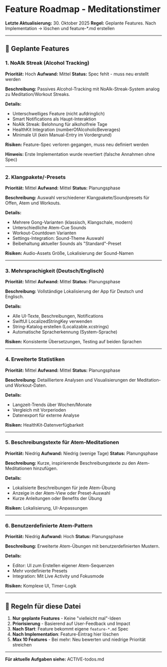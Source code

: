 # Feature Roadmap - Meditationstimer

**Letzte Aktualisierung:** 30. Oktober 2025
**Regel:** Geplante Features. Nach Implementation → löschen und feature-*.md erstellen

---

## 🚀 Geplante Features

### 1. NoAlk Streak (Alcohol Tracking)
**Priorität:** Hoch
**Aufwand:** Mittel
**Status:** Spec fehlt - muss neu erstellt werden

**Beschreibung:**
Passives Alcohol-Tracking mit NoAlk-Streak-System analog zu Meditation/Workout Streaks.

**Details:**
- Unterschwelliges Feature (nicht aufdringlich)
- Smart Notifications als Haupt-Interaktion
- NoAlk Streak: Belohnung für alkoholfreie Tage
- HealthKit Integration (numberOfAlcoholicBeverages)
- Minimale UI (kein Manual-Entry im Vordergrund)

**Risiken:** Feature-Spec verloren gegangen, muss neu definiert werden

**Hinweis:** Erste Implementation wurde revertiert (falsche Annahmen ohne Spec)

---

### 2. Klangpakete/-Presets
**Priorität:** Mittel
**Aufwand:** Mittel
**Status:** Planungsphase

**Beschreibung:**
Auswahl verschiedener Klangpakete/Soundpresets für Offen, Atem und Workouts.

**Details:**
- Mehrere Gong-Varianten (klassisch, Klangschale, modern)
- Unterschiedliche Atem-Cue Sounds
- Workout-Countdown Varianten
- Settings-Integration: Sound-Theme Auswahl
- Beibehaltung aktueller Sounds als "Standard"-Preset

**Risiken:** Audio-Assets Größe, Lokalisierung der Sound-Namen

---

### 3. Mehrsprachigkeit (Deutsch/Englisch)
**Priorität:** Mittel
**Aufwand:** Mittel
**Status:** Planungsphase

**Beschreibung:**
Vollständige Lokalisierung der App für Deutsch und Englisch.

**Details:**
- Alle UI-Texte, Beschreibungen, Notifications
- SwiftUI LocalizedStringKey verwenden
- String-Katalog erstellen (Localizable.xcstrings)
- Automatische Spracherkennung (System-Sprache)

**Risiken:** Konsistente Übersetzungen, Testing auf beiden Sprachen

---

### 4. Erweiterte Statistiken
**Priorität:** Mittel
**Aufwand:** Mittel
**Status:** Planungsphase

**Beschreibung:**
Detailliertere Analysen und Visualisierungen der Meditation- und Workout-Daten.

**Details:**
- Langzeit-Trends über Wochen/Monate
- Vergleich mit Vorperioden
- Datenexport für externe Analyse

**Risiken:** HealthKit-Datenverfügbarkeit

---

### 5. Beschreibungstexte für Atem-Meditationen
**Priorität:** Niedrig
**Aufwand:** Niedrig (wenige Tage)
**Status:** Planungsphase

**Beschreibung:**
Kurze, inspirierende Beschreibungstexte zu den Atem-Meditationen hinzufügen.

**Details:**
- Lokalisierte Beschreibungen für jede Atem-Übung
- Anzeige in der Atem-View oder Preset-Auswahl
- Kurze Anleitungen oder Benefits der Übung

**Risiken:** Lokalisierung, UI-Anpassungen

---

### 6. Benutzerdefinierte Atem-Pattern
**Priorität:** Niedrig
**Aufwand:** Hoch
**Status:** Planungsphase

**Beschreibung:**
Erweiterte Atem-Übungen mit benutzerdefinierten Mustern.

**Details:**
- Editor: UI zum Erstellen eigener Atem-Sequenzen
- Mehr vordefinierte Presets
- Integration: Mit Live Activity und Fokusmode

**Risiken:** Komplexe UI, Timer-Logik

---

## 📝 Regeln für diese Datei

1. **Nur geplante Features** - Keine "vielleicht mal"-Ideen
2. **Priorisierung** - Basierend auf User-Feedback und Impact
3. **Nach Start**: Feature bekommt eigene `feature-*.md` Spec
4. **Nach Implementation**: Feature-Eintrag hier löschen
5. **Max 10 Features** - Bei mehr: Neu bewerten und niedrige Priorität streichen

---

**Für aktuelle Aufgaben siehe:** ACTIVE-todos.md
